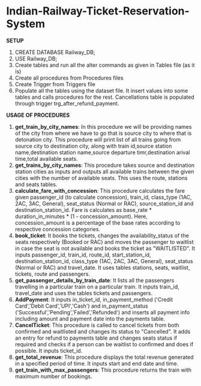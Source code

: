 # Indian-Railway-Ticket-Reservation-System

**SETUP**
1. CREATE DATABASE Railway_DB;
2. USE Railway_DB;
3. Create tables and run all the alter commands as given in Tables file (as it is)
4. Create all procedures from Procedures files
5. Create Trigger from Triggers file
6. Populate all the tables using the dataset file. It insert values into some tables and calls procedures for the rest. Cancellations table is populated through trigger trg_after_refund_payment.

**USAGE OF PROCEDURES**

1. **get_train_by_city_names**: In this procedure we will be providing names of the city from where we have to go that is source city to where that is detonation city. This procedure will print list of all trains going from source city to destination city, along with train id,source station name,destination station name,source departure timr,destination arival time,total available seats.
2. **get_trains_by_city_names**: This procedure takes source and destination station cities as inputs and outputs all available trains between the given cities with the  number of available seats. This uses the route, stations and seats tables.
3. **calculate_fare_with_concession**: This procedure calculates the fare given passenger_id (to calculate concession), train_id, class_type (1AC, 2AC, 3AC, General), seat_status (Normal or RAC), source_station_id and destination_station_id. Fare is calculates as base_rate * duration_in_minutes * (1 - concession_amount). Here, concession_amount is a percentage of the base rates according to respective concession categories.
4. **book_ticket**: It books the tickets, changes the availability_status of the seats respectively (Booked or RAC) and moves the passenger to waitlist in case the seat is not available and books the ticket as "WAITLISTED". It inputs passenger_id, train_id, route_id, start_station_id, destination_station_id, class_type (1AC, 2AC, 3AC, General), seat_status (Normal or RAC) and travel_date. It uses tables stations, seats, waitlist, tickets, route and passengers.
5. **get_passenger_details_by_train_date**: It lists all the passengers travelling in a particular train on a  particular train. It inputs train_id, travel_date and uses the tables tickets and passengers.
6. **AddPayment**: It inputs in_ticket_id, in_payment_method ('Credit Card','Debit Card','UPI','Cash') and in_payment_status ('Successful','Pending','Failed','Refunded') and inserts all payment info including amount and payment date into the payments table.
7. **CancelTicket**: This procedure is called to cancel tickets from both confirmed and waitlisted and changes its status to "Cancelled". It adds an entry for refund to payments table and changes seats status if required and checks if a person can be waitlist to confirmed and does if possible. It inputs ticket_id.
8. **get_total_revenue**: This procedure displays the total revenue generated in a specified period of time. It inputs start and end date and time.
9. **get_train_with_max_passengers**: This procedure returns the train with maximum number of bookings.
